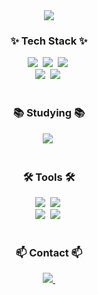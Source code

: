 <div align="center">
 <img src="https://capsule-render.vercel.app/api?type=wave&height=300&color=auto&text=Welcome%20to%20my%20GitHub:)&reversal=false" />
</div>

<!--내용 부분-->
<h3 align="center">✨ Tech Stack ✨</h3>
<div align="center">
 <img src="https://img.shields.io/badge/JAVA-007396?style=for-the-badge&logo=java&logoColor=white" />&nbsp
 <img src="https://img.shields.io/badge/Swift-F05138?style=for-the-badge&logo=Swift&logoColor=white" />&nbsp
 <img src="https://img.shields.io/badge/UIKit-2396F3?style=for-the-badge&logo=UIKit&logoColor=white" />&nbsp
</div>

<div align="center">
 <img src="https://img.shields.io/badge/Kotlin-F18E33?style=for-the-badge&logo=Kotlin&logoColor=white" />&nbsp
 <img src="https://img.shields.io/badge/MySQL-00758F?style=for-the-badge&logo=MySQL&logoColor=white" />&nbsp
</div>

<br>

<h3 align="center">📚 Studying 📚</h3>
<div align="center">
  <img src="https://img.shields.io/badge/spring-%236DB33F.svg?style=for-the-badge&logo=spring&logoColor=white" />&nbsp
</div>

<br>

<h3 align="center">🛠 Tools 🛠</h3>
<div align="center">
  <img src="https://img.shields.io/badge/intellijidea-007396?style=for-the-badge&logo=java&logoColor=black" />&nbsp
  <img src="https://img.shields.io/badge/Xcode-147EFB?style=for-the-badge&logo=Xcode&logoColor=white" />&nbsp
</div>

<div align="center">
 <img src="https://img.shields.io/badge/Notion-F3F3F3.svg?style=for-the-badge&logo=notion&logoColor=black" />&nbsp
 <img src="https://img.shields.io/badge/git-%23F05033.svg?style=for-the-badge&logo=git&logoColor=white" />&nbsp
</div>

<br>

<h3 align="center">📫 Contact 📫</h3>
<div align="center">
  <a href="ehdtjq0909@gmail.com">
    <img
      src="https://img.shields.io/badge/ehdtjq0909@gmail.com-D14836?style=for-the-badge&logo=gmail&logoColor=white"/>&nbsp
  </a>
</div>
